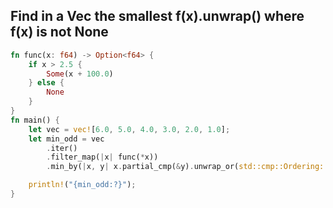 ## Find in a Vec the smallest f(x).unwrap() where f(x) is not None 

```rs
fn func(x: f64) -> Option<f64> {
    if x > 2.5 {
        Some(x + 100.0)
    } else {
        None
    }
}
fn main() {
    let vec = vec![6.0, 5.0, 4.0, 3.0, 2.0, 1.0];
    let min_odd = vec
        .iter()
        .filter_map(|x| func(*x))
        .min_by(|x, y| x.partial_cmp(&y).unwrap_or(std::cmp::Ordering::Equal));

    println!("{min_odd:?}");
}
```



